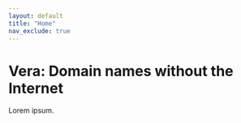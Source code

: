 ```yaml
---
layout: default
title: "Home"
nav_exclude: true
---
```


# Vera: Domain names without the Internet

Lorem ipsum.

